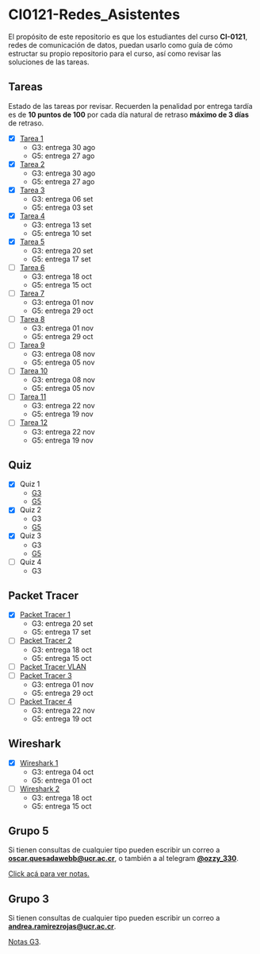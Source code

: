 # CI0121-Redes_Asistentes

El propósito de este repositorio es que los estudiantes del curso **CI-0121**, redes de comunicación de datos, puedan usarlo como guía de cómo estructar su propio repositorio para el curso, así como revisar las soluciones de las tareas.

## Tareas

Estado de las tareas por revisar. Recuerden la penalidad por entrega tardía es de **10 puntos de 100** por cada día natural de retraso **máximo de 3 días** de retraso.

- [x] [Tarea 1](./tareas/tarea1/)
  - G3: entrega 30 ago
  - G5: entrega 27 ago
- [x] [Tarea 2](./tareas/tarea2/)
  - G3: entrega 30 ago
  - G5: entrega 27 ago
- [x] [Tarea 3](./tareas/tarea3/)
  - G3: entrega 06 set
  - G5: entrega 03 set
- [x] [Tarea 4](./tareas/tarea4/)
  - G3: entrega 13 set
  - G5: entrega 10 set
- [x] [Tarea 5](./tareas/tarea5/)
  - G3: entrega 20 set
  - G5: entrega 17 set
- [ ] [Tarea 6](./tareas/tarea6/)
  - G3: entrega 18 oct
  - G5: entrega 15 oct
- [ ] [Tarea 7](./tareas/tarea7/)
  - G3: entrega 01 nov
  - G5: entrega 29 oct
- [ ] [Tarea 8](./tareas/tarea8/)
  - G3: entrega 01 nov
  - G5: entrega 29 oct
- [ ] [Tarea 9](./tareas/tarea9/)
  - G3: entrega 08 nov
  - G5: entrega 05 nov
- [ ] [Tarea 10](./tareas/tarea10/)
  - G3: entrega 08 nov
  - G5: entrega 05 nov
- [ ] [Tarea 11](./tareas/tarea11/)
  - G3: entrega 22 nov
  - G5: entrega 19 nov
- [ ] [Tarea 12](./tareas/tarea12/)
  - G3: entrega 22 nov
  - G5: entrega 19 nov

## Quiz

- [x] Quiz 1
  - [G3](./quiz/G3/Quiz%201.pdf)
  - [G5](./quiz/G5/quiz1)
- [x] Quiz 2
  - G3
  - [G5](./quiz/G5/quiz2/)
- [x] Quiz 3
  - G3
  - [G5](./quiz/G5/quiz3/)
- [ ] Quiz 4
  - G3

## Packet Tracer

- [x] [Packet Tracer 1](./packet_tracer/pt1/)
  - G3: entrega 20 set
  - G5: entrega 17 set
- [ ] [Packet Tracer 2](./packet_tracer/pt2/)
  - G3: entrega 18 oct
  - G5: entrega 15 oct
- [ ] [Packet Tracer VLAN](./packet_tracer/ptv/)
- [ ] [Packet Tracer 3](./packet_tracer/pt3/)
  - G3: entrega 01 nov
  - G5: entrega 29 oct
- [ ] [Packet Tracer 4](./packet_tracer/pt4/)
  - G3: entrega 22 nov
  - G5: entrega 19 oct

## Wireshark

- [x] [Wireshark 1](./wireshark/ws1)
  - G3: entrega 04 oct
  - G5: entrega 01 oct
- [ ] [Wireshark 2](./wireshark/ws2)
  - G3: entrega 18 oct
  - G5: entrega 15 oct

## Grupo 5

Si tienen consultas de cualquier tipo pueden escribir un correo a [**oscar.quesadawebb@ucr.ac.cr**](mailto:oscar.quesadawebb@ucr.ac.cr), o también a al telegram [**@ozzy_330**](https://t.me/ozzy_330).

[Click acá para ver notas.](https://docs.google.com/spreadsheets/d/1GakMUIu5vVlCsuaAX2JkWaBTBvURpckusxheio5P_Ko/edit?usp=sharing)

## Grupo 3

Si tienen consultas de cualquier tipo pueden escribir un correo a [**andrea.ramirezrojas@ucr.ac.cr**](mailto:andrea.ramirezrojas@ucr.ac.cr).

[Notas G3](https://docs.google.com/spreadsheets/d/1ZsYoLb9-j-n9hZe3fX56TR-2SzkQCf4EWsf-5r9LxEE/edit?usp=sharing).
